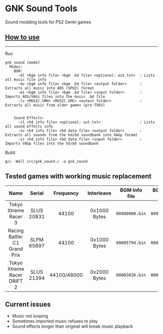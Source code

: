 # GNK Sound Tools

Sound modding tools for PS2 Genki games

## [How to use](https://github.com/igorciz777/GNKSoundTools/wiki/How-to-use)

***
Run
```shell
gnk_sound [mode]
  Modes:
    BGM:
      -ml <bgm info file> <bgm .bd file> <optional: out.txt>  : Lists all music file info
      -mv <bgm info file> <bgm .bd file> <output folder>      : Extracts all music into ADS (SPU2) format
      -mi <bgm info file> <bgm .bd file> <input folder>       : Imports ADS/VAGi files into the music .bd file
      -lv <MUSIC.SMH> <MUSIC.SMC> <output folder>             : Extracts all music from older games (pre-TXR3)


    Sound Effects:
      -sl <hd info file> <optional: out.txt>                  : Lists all sound effects info
      -sv <hd info file> <bd data file> <output folder>       : Extracts all sounds from the hd/bd soundbank into VAGp format
      -si <hd info file> <bd data file> <input folder>        : Imports VAGp files into the hd/bd soundbank
```
Build

```shell
gcc -Wall src/gnk_sound.c -o gnk_sound
```
## Tested games with working music replacement
|                     **Name**                    | **Serial** | **Frequency**       | **Interleave**            | **BGM Info file**         | **BGM Data file**         |
|:-----------------------------------------------:|:----------:|:-------------------:|:-------------------------:|:-------------------------:|:-------------------------:|
| Tokyo Xtreme Racer 3                            | SLUS 20831 |     44100           |   0x1000 Bytes            |  `00000000.bin`           |  `00000001.bd`            |
| Racing Battle: C1 Grand Prix                    | SLPM 65897 |     44100           |   0x1000 Bytes            |  `00005794.bin`           |  `00005795.bd`            |
| Tokyo Xtreme Racer DRIFT 2                      | SLUS 21394 |     44100/48000     |   0x2000 Bytes            |  `00003026.bin`           |  `00003027.bd`            |

## Current issues
- Music not looping
- Sometimes imported music refuses to play
- Sound effects longer than original will break music playback